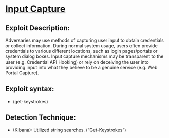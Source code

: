 # [Input Capture]()

## Exploit Description: 
Adversaries may use methods of capturing user input to obtain credentials or collect information. During normal system usage, users often provide credentials to various different locations, such as login pages/portals or system dialog boxes. Input capture mechanisms may be transparent to the user (e.g. Credential API Hooking) or rely on deceiving the user into providing input into what they believe to be a genuine service (e.g. Web Portal Capture).


## Exploit syntax:
* (get-keystrokes)


## Detection Technique:
* (Kibana): Utilized string searches. (“Get-Keystrokes”)